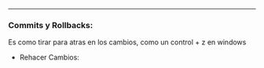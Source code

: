 
---
### Commits y Rollbacks: 
Es como tirar para atras en los cambios, como un control + z en windows
- Rehacer Cambios:















